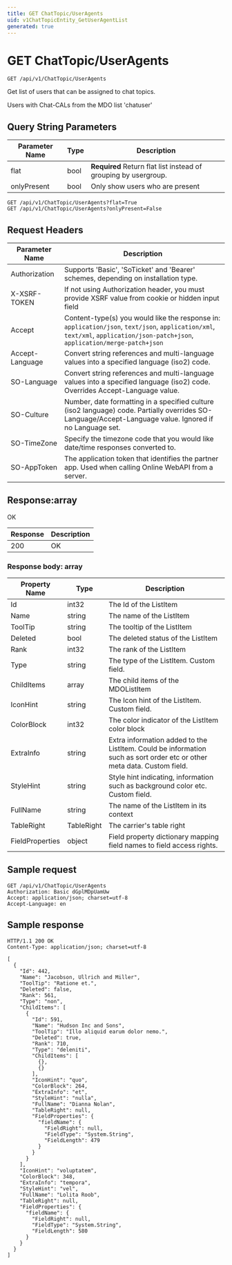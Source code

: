```yaml
---
title: GET ChatTopic/UserAgents
uid: v1ChatTopicEntity_GetUserAgentList
generated: true
---
```


# GET ChatTopic/UserAgents

```http
GET /api/v1/ChatTopic/UserAgents
```

Get list of users that can be assigned to chat topics.


Users with Chat-CALs from the MDO list 'chatuser'






## Query String Parameters

| Parameter Name | Type |  Description |
|----------------|------|--------------|
| flat | bool | **Required** Return flat list instead of grouping by usergroup. |
| onlyPresent | bool |  Only show users who are present |

```http
GET /api/v1/ChatTopic/UserAgents?flat=True
GET /api/v1/ChatTopic/UserAgents?onlyPresent=False
```


## Request Headers

| Parameter Name | Description |
|----------------|-------------|
| Authorization  | Supports 'Basic', 'SoTicket' and 'Bearer' schemes, depending on installation type. |
| X-XSRF-TOKEN   | If not using Authorization header, you must provide XSRF value from cookie or hidden input field |
| Accept         | Content-type(s) you would like the response in: `application/json`, `text/json`, `application/xml`, `text/xml`, `application/json-patch+json`, `application/merge-patch+json` |
| Accept-Language | Convert string references and multi-language values into a specified language (iso2) code. |
| SO-Language | Convert string references and multi-language values into a specified language (iso2) code. Overrides Accept-Language value. |
| SO-Culture | Number, date formatting in a specified culture (iso2 language) code. Partially overrides SO-Language/Accept-Language value. Ignored if no Language set. |
| SO-TimeZone | Specify the timezone code that you would like date/time responses converted to. |
| SO-AppToken | The application token that identifies the partner app. Used when calling Online WebAPI from a server. |


## Response:array

OK

| Response | Description |
|----------------|-------------|
| 200 | OK |

### Response body: array

| Property Name | Type |  Description |
|----------------|------|--------------|
| Id | int32 | The Id of the ListItem |
| Name | string | The name of the ListItem |
| ToolTip | string | The tooltip of the ListItem |
| Deleted | bool | The deleted status of the ListItem |
| Rank | int32 | The rank of the ListItem |
| Type | string | The type of the ListItem. Custom field. |
| ChildItems | array | The child items of the MDOListItem |
| IconHint | string | The Icon hint of the ListItem. Custom field. |
| ColorBlock | int32 | The color indicator of the ListItem color block |
| ExtraInfo | string | Extra information added to the ListItem. Could be information such as sort order etc or other meta data. Custom field. |
| StyleHint | string | Style hint indicating, information such as background color etc. Custom field. |
| FullName | string | The name of the ListItem in its context |
| TableRight | TableRight | The carrier's table right |
| FieldProperties | object | Field property dictionary mapping field names to field access rights. |

## Sample request

```http!
GET /api/v1/ChatTopic/UserAgents
Authorization: Basic dGplMDpUamUw
Accept: application/json; charset=utf-8
Accept-Language: en
```

## Sample response

```http_
HTTP/1.1 200 OK
Content-Type: application/json; charset=utf-8

[
  {
    "Id": 442,
    "Name": "Jacobson, Ullrich and Miller",
    "ToolTip": "Ratione et.",
    "Deleted": false,
    "Rank": 561,
    "Type": "non",
    "ChildItems": [
      {
        "Id": 591,
        "Name": "Hudson Inc and Sons",
        "ToolTip": "Illo aliquid earum dolor nemo.",
        "Deleted": true,
        "Rank": 710,
        "Type": "deleniti",
        "ChildItems": [
          {},
          {}
        ],
        "IconHint": "quo",
        "ColorBlock": 264,
        "ExtraInfo": "et",
        "StyleHint": "nulla",
        "FullName": "Dianna Nolan",
        "TableRight": null,
        "FieldProperties": {
          "fieldName": {
            "FieldRight": null,
            "FieldType": "System.String",
            "FieldLength": 479
          }
        }
      }
    ],
    "IconHint": "voluptatem",
    "ColorBlock": 348,
    "ExtraInfo": "tempora",
    "StyleHint": "vel",
    "FullName": "Lolita Roob",
    "TableRight": null,
    "FieldProperties": {
      "fieldName": {
        "FieldRight": null,
        "FieldType": "System.String",
        "FieldLength": 580
      }
    }
  }
]
```